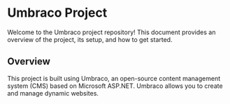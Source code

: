 # Umbraco Project

Welcome to the Umbraco project repository! This document provides an overview of the project, its setup, and how to get started.

## Overview

This project is built using Umbraco, an open-source content management system (CMS) based on Microsoft ASP.NET. Umbraco allows you to create and manage dynamic websites.


